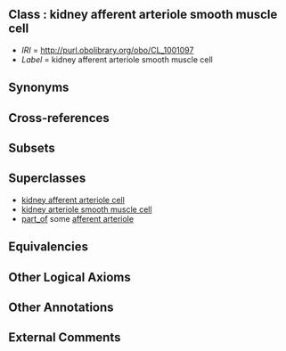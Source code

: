 
## Class : kidney afferent arteriole smooth muscle cell

 * *IRI* = http://purl.obolibrary.org/obo/CL_1001097
 * *Label* = kidney afferent arteriole smooth muscle cell

## Synonyms


## Cross-references


## Subsets


## Superclasses

 * [kidney afferent arteriole cell](../../CL/06/CL_1001006.md)
 * [kidney arteriole smooth muscle cell](../../CL/66/CL_1001066.md)
 * [part_of](../../BFO/50/BFO_0000050.md) some [afferent arteriole](../../UBERON/39/UBERON_0004639.md)

## Equivalencies


## Other Logical Axioms


## Other Annotations


## External Comments


